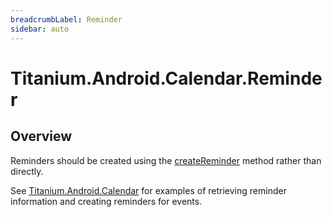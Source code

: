 ```yaml
---
breadcrumbLabel: Reminder
sidebar: auto
---
```


# Titanium.Android.Calendar.Reminder

<ProxySummary/>

## Overview

Reminders should be created using the [createReminder](Titanium.Android.Calendar.Event.createReminder) method 
rather than directly.

See [Titanium.Android.Calendar](Titanium.Android.Calendar) for examples of retrieving reminder information and creating 
reminders for events.

<ApiDocs/>
